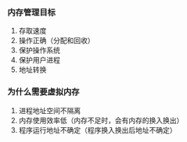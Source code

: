 ### 内存管理目标

1. 存取速度
2. 操作正确（分配和回收）
3. 保护操作系统
4. 保护用户进程
5. 地址转换


### 为什么需要虚拟内存

1. 进程地址空间不隔离
2. 内存使用效率低（内存不足时，会有内存的换入换出）
3. 程序运行地址不确定（程序换入换出后地址不确定）
